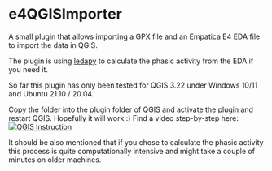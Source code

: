 # e4QGISImporter
A small plugin that allows importing a GPX file and an Empatica E4 EDA file to import the data in QGIS.

The plugin is using [ledapy](https://github.com/HIIT/Ledapy) to calculate the phasic activity from the EDA if you need it.

So far this plugin has only been tested for QGIS 3.22 under Windows 10/11 and Ubuntu 21.10 / 20.04.

Copy the folder into the plugin folder of QGIS and activate the plugin and restart QGIS. Hopefully it will work :)
Find a video step-by-step here:
[![QGIS Instruction](https://img.youtube.com/vi/vy-8ITvmy8k/0.jpg)](https://www.youtube.com/watch?v=vy-8ITvmy8k)

It should be also mentioned that if you chose to calculate the phasic activity this process is quite computationally intensive and might take a couple of minutes on older machines.
